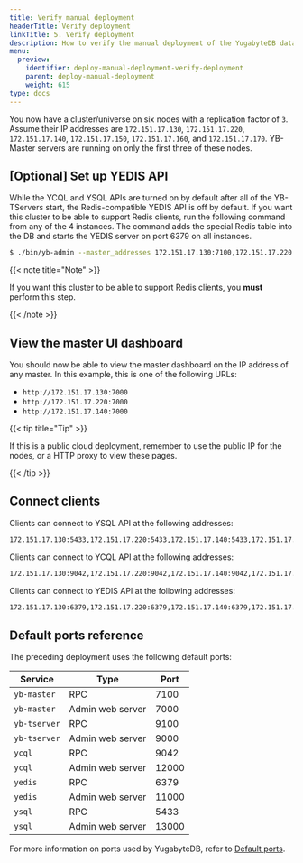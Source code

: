 ```yaml
---
title: Verify manual deployment
headerTitle: Verify deployment
linkTitle: 5. Verify deployment
description: How to verify the manual deployment of the YugabyteDB database cluster.
menu:
  preview:
    identifier: deploy-manual-deployment-verify-deployment
    parent: deploy-manual-deployment
    weight: 615
type: docs
---
```


You now have a cluster/universe on six nodes with a replication factor of `3`. Assume their IP addresses are `172.151.17.130`, `172.151.17.220`, `172.151.17.140`, `172.151.17.150`, `172.151.17.160`, and `172.151.17.170`. YB-Master servers are running on only the first three of these nodes.

## [Optional] Set up YEDIS API

While the YCQL and YSQL APIs are turned on by default after all of the YB-TServers start, the Redis-compatible YEDIS API is off by default. If you want this cluster to be able to support Redis clients, run the following command from any of the 4 instances. The command adds the special Redis table into the DB and starts the YEDIS server on port 6379 on all instances.

```sh
$ ./bin/yb-admin --master_addresses 172.151.17.130:7100,172.151.17.220:7100,172.151.17.140:7100 setup_redis_table
```

{{< note title="Note" >}}

If you want this cluster to be able to support Redis clients, you **must** perform this step.

{{< /note >}}

## View the master UI dashboard

You should now be able to view the master dashboard on the IP address of any master. In this example, this is one of the following URLs:

- `http://172.151.17.130:7000`
- `http://172.151.17.220:7000`
- `http://172.151.17.140:7000`

{{< tip title="Tip" >}}

If this is a public cloud deployment, remember to use the public IP for the nodes, or a HTTP proxy to view these pages.

{{< /tip >}}

## Connect clients

Clients can connect to YSQL API at the following addresses:

```sh
172.151.17.130:5433,172.151.17.220:5433,172.151.17.140:5433,172.151.17.150:5433,172.151.17.160:5433,172.151.17.170:5433
```

Clients can connect to YCQL API at the following addresses:

```sh
172.151.17.130:9042,172.151.17.220:9042,172.151.17.140:9042,172.151.17.150:9042,172.151.17.160:9042,172.151.17.170:9042
```

Clients can connect to YEDIS API at the following addresses:

```sh
172.151.17.130:6379,172.151.17.220:6379,172.151.17.140:6379,172.151.17.150:6379,172.151.17.160:6379,172.151.17.170:6379
```

## Default ports reference

The preceding deployment uses the following default ports:

Service | Type | Port
--------|------| -------
`yb-master` | RPC | 7100
`yb-master` | Admin web server | 7000
`yb-tserver` | RPC | 9100
`yb-tserver` | Admin web server | 9000
`ycql` | RPC | 9042
`ycql` | Admin web server | 12000
`yedis` | RPC | 6379
`yedis` | Admin web server | 11000
`ysql` | RPC | 5433
`ysql` | Admin web server | 13000

For more information on ports used by YugabyteDB, refer to [Default ports](../../../reference/configuration/default-ports/).

